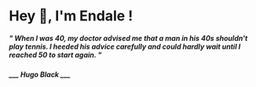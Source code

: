<h1 title="head"> Hey 👋, I'm Endale !</h1>

**<h5><i>" When I was 40, my doctor advised me that a man in his 40s shouldn't play tennis. I heeded his advice carefully and could hardly wait until I reached 50 to start again. "</i></h5>**

*<b>___ Hugo Black ___</b>*

